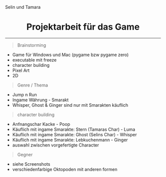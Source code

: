 
$\text{Selin \ und \ Tamara}$
# $$\text{Projektarbeit \ für \ das \ Game}$$
--------------------------------------------------------------------
> $\text{Brainstorming}$
+ Game für Windows und Mac (pygame bzw pygame zero)
+ executable mit freeze
+ character building
+ Pixel Art
+ 2D

> $\text{Genre / Thema}$
+ Jump n Run
+ Ingame Währung - Smarakt
+ Whisper, Ghost & Ginger sind nur mit Smarakten käuflich

> $\text{character building}$
+ Anfnangschar Kacke - Poop
+ Käuflich mit ingame Smarakte: Stern (Tamaras Char) - Luma
+ Käuflich mit ingame Smarakte: Ghost (Selins Char) - Whisper
+ Käuflich mit ingame Smarakte: Lebkuchenmann - Ginger
+ auswahl zwischen vorgefertigte Character 
   
> $\text{Gegner}$
+ siehe Screenshots
+ verschiedenfarbige Oktopoden mit anderen formen